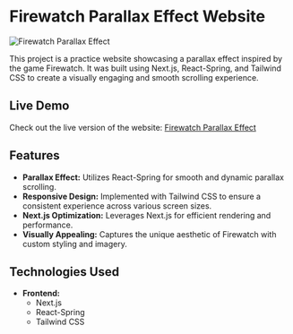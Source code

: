 # Firewatch Parallax Effect Website

![Firewatch Parallax Effect](https://res.cloudinary.com/dndev4rnw/image/upload/v1743705807/Portfolio_Mockup_3_lx0xac.png)

This project is a practice website showcasing a parallax effect inspired by the game Firewatch. It was built using Next.js, React-Spring, and Tailwind CSS to create a visually engaging and smooth scrolling experience.

## Live Demo

Check out the live version of the website: [Firewatch Parallax Effect](https://firewatch-mias.vercel.app/)

## Features

-   **Parallax Effect:** Utilizes React-Spring for smooth and dynamic parallax scrolling.
-   **Responsive Design:** Implemented with Tailwind CSS to ensure a consistent experience across various screen sizes.
-   **Next.js Optimization:** Leverages Next.js for efficient rendering and performance.
-   **Visually Appealing:** Captures the unique aesthetic of Firewatch with custom styling and imagery.

## Technologies Used

-   **Frontend:**
    -   Next.js
    -   React-Spring
    -   Tailwind CSS
